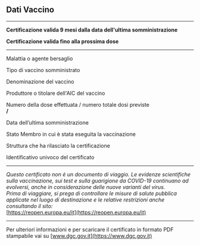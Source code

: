 ## Dati Vaccino
***
<!-- if dn==sd -->
**Certificazione valida 9 mesi dalla data dell'ultima somministrazione**
<!-- else if dn<sd -->
**Certificazione valida fino alla prossima dose**
<!-- endif -->
***

Malattia o agente bersaglio  
**<tg>**  <!-- https://github.com/eu-digital-green-certificates/ehn-dgc-schema/blob/main/valuesets/disease-agent-targeted.json -->

Tipo di vaccino somministrato  
**<vp>**  <!-- https://github.com/eu-digital-green-certificates/ehn-dgc-schema/blob/main/valuesets/vaccine-prophylaxis.json -->

Denominazione del vaccino  
**<mp>**  <!-- https://github.com/eu-digital-green-certificates/ehn-dgc-schema/blob/main/valuesets/vaccine-medicinal-product.json -->

Produttore o titolare dell'AIC del vaccino  
**<ma>**  <!-- https://github.com/eu-digital-green-certificates/ehn-dgc-schema/blob/main/valuesets/vaccine-mah-manf.json -->

Numero della dose effettuata / numero totale dosi previste  
**<dn> / <sd>**  

Data dell’ultima somministrazione  
**<dt>**  

Stato Membro in cui è stata eseguita la vaccinazione  
**<co>**  

Struttura che ha rilasciato la certificazione  
**<is>**  

Identificativo univoco del certificato  
**<ci>**  

***

*Questo certificato non è un documento di viaggio. 
Le evidenze scientifiche sulla vaccinazione, sui test e sulla guarigione da COVID-19 continuano ad evolversi, anche in considerazione delle nuove varianti del virus.*  
*Prima di viaggiare, si prega di controllare le misure di salute pubblica applicate nel luogo di destinazione e le relative restrizioni anche consultando il sito:*   
[https://reopen.europa.eu/it](https://reopen.europa.eu/it)
  
***
  
Per ulteriori informazioni e per scaricare il certificato in formato PDF stampabile vai su 
[www.dgc.gov.it](https://www.dgc.gov.it)
